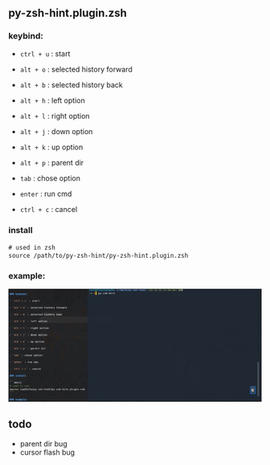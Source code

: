 ## py-zsh-hint.plugin.zsh

### keybind:

- `ctrl + u` : start

- `alt + o` : selected history forward

- `alt + b` : selected history back

- `alt + h` : left option 

- `alt + l` : right option

- `alt + j` : down option

- `alt + k` : up option

- `alt + p` : parent dir

- `tab` : chose option

- `enter` : run cmd

- `ctrl + c` : cancel

### install

```shell
# used in zsh
source /path/to/py-zsh-hint/py-zsh-hint.plugin.zsh
```

### example:

![](./pics/example.gif)

## todo

- parent dir bug
- cursor flash bug